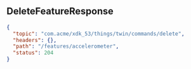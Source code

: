 ## DeleteFeatureResponse

```json
{
  "topic": "com.acme/xdk_53/things/twin/commands/delete",
  "headers": {},
  "path": "/features/accelerometer",
  "status": 204
}
```
